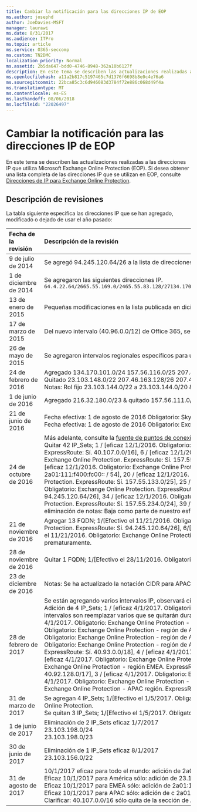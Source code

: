 ```yaml
---
title: Cambiar la notificación para las direcciones IP de EOP
ms.author: josephd
author: JoeDavies-MSFT
manager: laurawi
ms.date: 8/31/2017
ms.audience: ITPro
ms.topic: article
ms.service: O365-seccomp
ms.custom: TN2DMC
localization_priority: Normal
ms.assetid: 2b5da647-bdd0-4746-8948-362a10b6127f
description: En este tema se describen las actualizaciones realizadas a las direcciones IP que utiliza Microsoft Exchange Online Protection (EOP). Si desea obtener una lista completa de las direcciones IP que se utilizan en EOP, consulte Direcciones de IP para Exchange Online Protection.
ms.openlocfilehash: a11a2b817c5197465c7d1376f6698b8e0c4e76a6
ms.sourcegitcommit: 22bca85c3c6d946083d3784f72e886c068d49f4a
ms.translationtype: MT
ms.contentlocale: es-ES
ms.lasthandoff: 08/06/2018
ms.locfileid: "22026497"
---
```

# <a name="change-notification-for-eop-ip-addresses"></a>Cambiar la notificación para las direcciones IP de EOP

En este tema se describen las actualizaciones realizadas a las direcciones IP que utiliza Microsoft Exchange Online Protection (EOP). Si desea obtener una lista completa de las direcciones IP que se utilizan en EOP, consulte [Direcciones de IP para Exchange Online Protection](exchange-online-protection-ip-addresses.md).
  
## <a name="description-of-revisions"></a>Descripción de revisiones

La tabla siguiente especifica las direcciones IP que se han agregado, modificado o dejado de usar el año pasado:
  
|**Fecha de la revisión**|**Descripción de la revisión**|
|:-----|:-----|
|9 de julio de 2014  <br/> | Se agregó 94.245.120.64/26 a la lista de direcciones IP.  <br/> |
|1 de diciembre de 2014  <br/> |Se agregaron las siguientes direcciones IP.  <br/> ```64.4.22.64/2665.55.169.0/2465.55.83.128/27134.170.132.0/24134.170.140.0/24134.170.171.0/24157.55.133.160/27157.55.158.0/23157.55.234.0/24157.55.206.0/23157.56.73.0/24157.56.87.192/26157.56.108.0/24157.56.110.0/24157.56.111.0/24157.56.112.0/24157.56.206.0/24157.56.208.0/22207.46.100.0/24207.46.101.128/26``````23.103.132.0/2323.103.134.0/2323.130.156.0/2223.103.144.0/19104.47.0.0/1723.103.198.0/2323.103.200.0/2123.103.191.0/242a01:111:f400:fc00::/54```|
|13 de enero de 2015  <br/> | Pequeñas modificaciones en la lista publicada en diciembre (23.103.132.0/23 -\> se cambia por 23.103.132.0/22, 23.103.134.0/23 -\> se quita (incluido en otros intervalos), 23.103.144.0/19 -\> se cambia por 23.103.144.0/22, 23.130.156.0/22 -\> se cambia por 23.103.136.0/21).  <br/> |
|17 de marzo de 2015  <br/> |Del nuevo intervalo (40.96.0.0/12) de Office 365, se ha asignado un intervalo a Exchange Online Protection. Exchange Online Protection esperará más de 30 días antes de implementar la capacidad en los siguientes extremos. 40.107.0.0/16  <br/> |
|26 de mayo de 2015  <br/> |Se agregaron intervalos regionales específicos para una mayor claridad.  <br/> |
|24 de febrero de 2016  <br/> |Agregado 134.170.101.0/24 157.56.116.0/25 207.46.108.0/25 157.56.110.0/23 157.56.120.0/25 157.55.234.0/24. Notas: Para la lista de direcciones IP de EOP.  <br/> Quitado 23.103.148.0/22 207.46.163.128/26 207.46.163.192/27 207.46.163.224/27 23.103.145.128/27 23.103.145.192/27 213.199.154.0/26 213.199.154.64/26 213.199.154.128/27 207.46.51.64/27 207.46.51.96/27 134.170.132.0/24 Notas: En los anuncios regionales, estos eran duplicados o ya no se usan.  <br/> Notas: Rol fijo 23.103.144.0/22 a 23.103.144.0/20 &amp; fijo 157.55.133.160/27 a 157.55.133.0/25.  <br/> |
|1 de junio de 2016  <br/> |Agregado 216.32.180.0/23 &amp; quitado 157.56.111.0/24  <br/> |
|21 de junio de 2016  <br/> |Fecha efectiva: 1 de agosto de 2016 Obligatorio: Skype Empresarial Online ExpressRoute: Sí. 216.32.180.0/24  <br/> Fecha efectiva: 1 de agosto de 2016 Obligatorio: Exchange Online Protection. ExpressRoute: Sí. 216.32.181.0/24  <br/> |
|24 de octubre de 2016  <br/> |Más adelante, consulte la [fuente de puntos de conexión de Office 365](https://go.microsoft.com/fwlink/p/?linkid=236301) para realizar el seguimiento de cambios.  <br/> Quitar 42 IP_Sets; 1 / [eficaz 12/1/2016. Obligatorio: Exchange Online Protection. ExpressRoute: Sí. 23.103.144.0/20], 2 / [eficaz 12/1/2016. Obligatorio: Exchange Online Protection. ExpressRoute: Sí. 23.103.198.0/23], 3 / [eficaz 12/1/2016. Obligatorio: Exchange Online Protection. ExpressRoute: Sí. 23.103.200.0/21], 4 / [eficaz 12/1/2016. Obligatorio: Exchange Online Protection. ExpressRoute: Sí. 40.92.0.0/14], 5 / [eficaz 12/1/2016. Obligatorio: Exchange Online Protection. ExpressRoute: Sí. 40.107.0.0/16], 6 / [eficaz 12/1/2016. Obligatorio: Exchange Online Protection. ExpressRoute: Sí. 65.55.169.0/24], 7 / [eficaz 12/1/2016. Obligatorio: Exchange Online Protection. ExpressRoute: Sí. 134.170.101.0/24], 8 / [eficaz 12/1/2016. Obligatorio: Exchange Online Protection. ExpressRoute: Sí. 134.170.140.0/24], 9 / [eficaz 12/1/2016. Obligatorio: Exchange Online Protection. ExpressRoute: Sí. 134.170.171.0/24], 10 / [eficaz 12/1/2016. Obligatorio: Exchange Online Protection. ExpressRoute: Sí. 157.55.133.0/25], 11 / [eficaz 12/1/2016. Obligatorio: Exchange Online Protection. ExpressRoute: Sí. 157.56.87.192/26], 12 / [eficaz 12/1/2016. Obligatorio: Exchange Online Protection. ExpressRoute: Sí. 157.56.110.0/23], 13 / [eficaz 12/1/2016. Obligatorio: Exchange Online Protection. ExpressRoute: Sí. 157.56.112.0/24], 14 / [eficaz 12/1/2016. Obligatorio: Exchange Online Protection. ExpressRoute: Sí. 157.56.116.0/25], 15 / [eficaz 12/1/2016. Obligatorio: Exchange Online Protection. ExpressRoute: Sí. 157.56.120.0/25], 16 / [eficaz 12/1/2016. Obligatorio: Exchange Online Protection. ExpressRoute: Sí. 207.46.51.64/26], 17 / [eficaz 12/1/2016. Obligatorio: Exchange Online Protection. ExpressRoute: Sí. 207.46.100.0/24], 18 / [eficaz 12/1/2016. Obligatorio: Exchange Online Protection. ExpressRoute: Sí. 207.46.108.0/25], 19 / [eficaz 12/1/2016. Obligatorio: Exchange Online Protection. ExpressRoute: Sí. 2a01:111:f400:fc00:: / 54], 20 / [eficaz 12/1/2016. Obligatorio: Exchange Online Protection. ExpressRoute: Sí. 23.103.148.0/22], 21 / [eficaz 12/1/2016. Obligatorio: Exchange Online Protection. ExpressRoute: Sí. 23.103.191.0/24], 22 / [eficaz 12/1/2016. Obligatorio: Exchange Online Protection. ExpressRoute: Sí. 64.4.22.64/26], 23 / [eficaz 12/1/2016. Obligatorio: Exchange Online Protection. ExpressRoute: Sí. 65.55.169.0/24], 24 / [eficaz 12/1/2016. Obligatorio: Exchange Online Protection. ExpressRoute: Sí. 157.55.133.0/25], 25 / [eficaz 12/1/2016. Obligatorio: Exchange Online Protection. ExpressRoute: Sí. 157.55.158.0/23], 26 / [eficaz 12/1/2016. Obligatorio: Exchange Online Protection. ExpressRoute: Sí. 157.56.87.192/26], 27 / [eficaz 12/1/2016. Obligatorio: Exchange Online Protection. ExpressRoute: Sí. 157.56.110.0/23], 28 / [eficaz 12/1/2016. Obligatorio: Exchange Online Protection. ExpressRoute: Sí. 207.46.100.0/24], 29 / [eficaz 12/1/2016. Obligatorio: Exchange Online Protection. ExpressRoute: Sí. 207.46.101.128/26], 30 / [eficaz 12/1/2016. Obligatorio: Exchange Online Protection. ExpressRoute: Sí. 207.46.108.0/25], 31 / [eficaz 12/1/2016. Obligatorio: Exchange Online Protection. ExpressRoute: Sí. 216.32.181.0/24], 32 / [eficaz 12/1/2016. Obligatorio: Exchange Online Protection. ExpressRoute: Sí. 23.103.144.0/22], 33 / [eficaz 12/1/2016. Obligatorio: Exchange Online Protection. ExpressRoute: Sí. 94.245.120.64/26], 34 / [eficaz 12/1/2016. Obligatorio: Exchange Online Protection. ExpressRoute: Sí. 104.47.0.0/19], 35 / [eficaz 12/1/2016. Obligatorio: Exchange Online Protection. ExpressRoute: Sí. 157.56.112.0/24], 36 / [eficaz 12/1/2016. Obligatorio: Exchange Online Protection. ExpressRoute: Sí. 157.56.116.0/25], 37 / [eficaz 12/1/2016. Obligatorio: Exchange Online Protection. ExpressRoute: Sí. 157.56.120.0/25], 38 / [eficaz 12/1/2016. Obligatorio: Exchange Online Protection. ExpressRoute: Sí. 157.55.234.0/24], 39 / [eficaz 12/1/2016. Obligatorio: Exchange Online Protection. ExpressRoute: Sí. 23.103.152.0/22], 40 / [eficaz 12/1/2016. Obligatorio: Exchange Online Protection. ExpressRoute: Sí. 23.103.155.0/27], 41 / [eficaz 12/1/2016. Obligatorio: Exchange Online Protection. ExpressRoute: Sí. 23.103.155.64/27], 42 / [eficaz 12/1/2016. Obligatorio: Exchange Online Protection. ExpressRoute: Sí. 104.47.64.0/19]. De direcciones IP de eliminación de notas: Baja como parte de nuestro esfuerzo de consolidación.<br/> |
|21 de noviembre de 2016  <br/> |Agregar 13 FQDN; 1/[Efectivo el 11/21/2016. Obligatorio: Exchange Online Protection. ExpressRoute: Sí. 40.82.0.0/14], 2/[Efectivo el 11/21/2016. Obligatorio: Exchange Online Protection. ExpressRoute: Sí. 40.92.0.0/14], 3/[Efectivo el 11/21/2016. Obligatorio: Exchange Online Protection. ExpressRoute: Sí. 40.107.0.0/16], 4/[Efectivo el 11/21/2016. Obligatorio: Exchange Online Protection. ExpressRoute: Sí. 65.55.169.0/24], 5/[Efectivo el 11/21/2016. Obligatorio: Exchange Online Protection. ExpressRoute: Sí. 94.245.120.64/26], 6/[Efectivo el 11/21/2016. Obligatorio: Exchange Online Protection. ExpressRoute: Sí. 134.170.132.0/24], 7/[Efectivo el 11/21/2016. Obligatorio: Exchange Online Protection. ExpressRoute: Sí. 134.170.140.0/24], 8/[Efectivo el 11/21/2016. Obligatorio: Exchange Online Protection. ExpressRoute: Sí. 157.55.133.0/25], 9/[Efectivo el 11/21/2016. Obligatorio: Exchange Online Protection. ExpressRoute: Sí. 157.55.234.0/24], 10/[Efectivo el 11/21/2016. Obligatorio: Exchange Online Protection. ExpressRoute: Sí. 157.56.110.0/23], 11/[Efectivo el 11/21/2016. Obligatorio: Exchange Online Protection. ExpressRoute: Sí. 157.56.112.0/24], 12/[Efectivo el 11/21/2016. Obligatorio: Exchange Online Protection. ExpressRoute: Sí. 207.46.51.64/26], 13/[Efectivo el 11/21/2016. Obligatorio: Exchange Online Protection. ExpressRoute: Sí. 207.46.100.0/24]. Notas: se volverán a agregar varios rangos IP que se quitaron prematuramente.  <br/> |
|28 de noviembre de 2016  <br/> |Quitar 1 FQDN; 1/[Efectivo el 28/11/2016. Obligatorio: Exchange Online Protection. ExpressRoute: Sí. 40.82.0.0/14]. Notas: Quitar el intervalo agregado erróneamente.  <br/> |
|23 de diciembre de 2016  <br/> |Notas: Se ha actualizado la notación CIDR para APAC y América, de 52.100.2.0/15 a 52.100.0.0/15 y de 52.100.1.0/16 a 52.100.0.0/16.  <br/> |
|28 de febrero de 2017  <br/> |Se están agregando varios intervalos IP, observará cierta superposición en los intervalos. Esto es para asegurar que los nuevos intervalos se han anunciado en ExpressRoute antes de quitar el intervalo más amplio o restringido que han reemplazado las adiciones de este mes.  <br/> Adición de 4 IP_Sets; 1 / [eficaz 4/1/2017. Obligatorio: Exchange Online Protection. ExpressRoute: Sí. 23.103.144.0/20], 2 / [eficaz 4/1/2017. Obligatorio: Exchange Online Protection. ExpressRoute: Sí. 40.107.0.0/17], 3 / [eficaz 4/1/2017. Obligatorio: Exchange Online Protection. ExpressRoute: Sí. 40.107.128.0/18], 4 / [eficaz 4/1/2017. Obligatorio: Exchange Online Protection. ExpressRoute: Sí. 52.100.0.0/14]. Notas: Actualización de IP rangos de elevación de privilegios: estos intervalos son reemplazar varios que se quitarán durante la actualización de marzo. Adición de 16 IP_Sets; 1 / [eficaz 4/1/2017. Obligatorio: Exchange Online Protection - región de América. ExpressRoute: Sí. 23.103.148.0/22], 2 / [eficaz 4/1/2017. Obligatorio: Exchange Online Protection - región de América. ExpressRoute: Sí. 23.103.200.0/22], 3 / [eficaz 4/1/2017. Obligatorio: Exchange Online Protection - región de América. ExpressRoute: Sí. 23.103.212.0/22], 4 / [eficaz 4/1/2017. Obligatorio: Exchange Online Protection - región de América. ExpressRoute: Sí. 40.92.64.0/18], 5 / [eficaz 4/1/2017. Obligatorio: Exchange Online Protection - región de América. ExpressRoute: Sí. 40.93.64.0/18], 6 / [eficaz 4/1/2017. Obligatorio: Exchange Online Protection - región de América. ExpressRoute: Sí. 40.94.64.0/18], 7 / [eficaz 4/1/2017. Obligatorio: Exchange Online Protection - región de América. ExpressRoute: Sí. 40.95.64.0/18], 8 / [eficaz 4/1/2017. Obligatorio: Exchange Online Protection - región de América. ExpressRoute: Sí. 40.107.64.0/18], 9 / [eficaz 4/1/2017. Obligatorio: Exchange Online Protection - región de América. ExpressRoute: Sí. 52.100.64.0/18], 10 / [eficaz 4/1/2017. Obligatorio: Exchange Online Protection - región de América. ExpressRoute: Sí. 52.101.64.0/18], 11 / [eficaz 4/1/2017. Obligatorio: Exchange Online Protection - región de América. ExpressRoute: Sí. 52.102.64.0/18], 12 / [eficaz 4/1/2017. Obligatorio: Exchange Online Protection - región de América. ExpressRoute: Sí. 52.103.64.0/18], 13 / [eficaz 4/1/2017. Obligatorio: Exchange Online Protection - región de América. ExpressRoute: Sí. 65.55.169.0/24], 14 / [eficaz 4/1/2017. Obligatorio: Exchange Online Protection - región de América. ExpressRoute: Sí. 104.47.32.0/19], 15 / [eficaz 4/1/2017. Obligatorio: Exchange Online Protection - región de América. ExpressRoute: Sí. 157.56.110.0/23], 16 / [eficaz 4/1/2017. Obligatorio: Exchange Online Protection - región de América. ExpressRoute: Sí. 207.46.100.0/24]. Notas: Los intervalos IP Regional para EOP - América. Adición de 13 IP_Sets; 1 / [eficaz 4/1/2017. Obligatorio: Exchange Online Protection - región EMEA. ExpressRoute: Sí. 23.103.144.0/22], 2 / [eficaz 4/1/2017. Obligatorio: Exchange Online Protection - región EMEA. ExpressRoute: Sí. 40.92.0.0/18], 3 / [eficaz 4/1/2017. Obligatorio: Exchange Online Protection - región EMEA. ExpressRoute: Sí. 40.93.0.0/18], 4 / [eficaz 4/1/2017. Obligatorio: Exchange Online Protection - región EMEA. ExpressRoute: Sí. 40.94.0.0/18], 5 / [eficaz 4/1/2017. Obligatorio: Exchange Online Protection - región EMEA. ExpressRoute: Sí. 40.95.0.0/18], 6 / [eficaz 4/1/2017. Obligatorio: Exchange Online Protection - región EMEA. ExpressRoute: Sí. 40.107.0.0/18], 7 / [eficaz 4/1/2017. Obligatorio: Exchange Online Protection - región EMEA. ExpressRoute: Sí. 52.100.0.0/18], 8 / [eficaz 4/1/2017. Obligatorio: Exchange Online Protection - región EMEA. ExpressRoute: Sí. 52.101.0.0/18], 9 / [eficaz 4/1/2017. Obligatorio: Exchange Online Protection - región EMEA. ExpressRoute: Sí. 52.102.0.0/18], 10 / [eficaz 4/1/2017. Obligatorio: Exchange Online Protection - región EMEA. ExpressRoute: Sí. 52.103.0.0/18], 11 / [eficaz 4/1/2017. Obligatorio: Exchange Online Protection - región EMEA. ExpressRoute: Sí. 104.47.0.0/19], 12 / [eficaz 4/1/2017. Obligatorio: Exchange Online Protection - región EMEA. ExpressRoute: Sí. 157.55.234.0/24], 13 / [eficaz 4/1/2017. Obligatorio: Exchange Online Protection - región EMEA. ExpressRoute: Sí. 157.56.112.0/24]. Notas: Los intervalos IP Regional para EOP - EMEA. Adición de 13 IP_Sets; 1 / [eficaz 4/1/2017. Obligatorio: Exchange Online Protection - APAC región. ExpressRoute: Sí. 23.103.152.0/22], 2 / [eficaz 4/1/2017. Obligatorio: Exchange Online Protection - APAC región. ExpressRoute: Sí. 40.92.128.0/17], 3 / [eficaz 4/1/2017. Obligatorio: Exchange Online Protection - APAC región. ExpressRoute: Sí. 40.93.128.0/17], 4 / [eficaz 4/1/2017. Obligatorio: Exchange Online Protection - APAC región. ExpressRoute: Sí. 40.94.128.0/17], 5 / [eficaz 4/1/2017. Obligatorio: Exchange Online Protection - APAC región. ExpressRoute: Sí. 40.95.128.0/17], 6 / [eficaz 4/1/2017. Obligatorio: Exchange Online Protection - APAC región. ExpressRoute: Sí. 40.107.128.0/18], 7 / [eficaz 4/1/2017. Obligatorio: Exchange Online Protection - APAC región. ExpressRoute: Sí. 52.100.128.0/17], 8 / [eficaz 4/1/2017. Obligatorio: Exchange Online Protection - APAC región. ExpressRoute: Sí. 52.101.128.0/17], 9 / [eficaz 4/1/2017. Obligatorio: Exchange Online Protection - APAC región. ExpressRoute: Sí. 52.102.128.0/17], 10 / [eficaz 4/1/2017. Obligatorio: Exchange Online Protection - APAC región. ExpressRoute: Sí. 52.103.128.0/17], 11 / [eficaz 4/1/2017. Obligatorio: Exchange Online Protection - APAC región. ExpressRoute: Sí. 134.170.132.0/24], 12 / [eficaz 4/1/2017. Obligatorio: Exchange Online Protection - APAC región. ExpressRoute: Sí. 134.170.140.0/24], 13 / [eficaz 4/1/2017. Obligatorio: Exchange Online Protection - APAC región. ExpressRoute: Sí. 207.46.51.64/26]. Notas: Los intervalos IP Regional para EOP - APAC.  <br/> |
|31 de marzo de 2017  <br/> |Se agregan 4 IP_Sets; 1/[Efectivo el 1/5/2017. Obligatorio: Exchange Online Protection. ExpressRoute: Sí. 23.103.191.0/24], 2/[Efectivo el 1/5/2017. Obligatorio: Exchange Online Protection. ExpressRoute: Sí. 23.103.198.0/23], 3/[Efectivo el 1/5/2017. Obligatorio: Exchange Online Protection. ExpressRoute: Sí. 23.103.199.0/24], 4/[Efectivo el 1/5/2017. Obligatorio: Exchange Online Protection. ExpressRoute: Sí. 104.212.58.0/23]. Notas: Se agregan puntos de conexión para Exchange Online Protection.  <br/> Se quitan 3 IP_Sets; 1/[Efectivo el 1/5/2017. Obligatorio: Exchange Online Protection. ExpressRoute: Sí. 40.107.0.0/16], 2/[Efectivo el 1/5/2017. Obligatorio: Exchange Online Protection. ExpressRoute: Sí. 157.55.133.0/25], 3/[Efectivo el 1/5/2017. Obligatorio: Exchange Online Protection. ExpressRoute: Sí. 104.47.0.0/17]. Notas: Se quitan puntos de conexión para Exchange Online Protection.  <br/> |
|1 de junio de 2017  <br/> |Eliminación de 2 IP_Sets eficaz 1/7/2017  <br/> 23.103.198.0/24  <br/> 23.103.198.0/23  <br/> |
|30 de junio de 2017  <br/> |Eliminación de 1 IP_Sets eficaz 8/1/2017  <br/> 23.103.156.0/22  <br/> |
|31 de agosto de 2017  <br/> |10/1/2017 eficaz para todo el mundo: adición de 2a01:111:f400:fc00:: / 54 y quitar 104.212.58.0/23, 23.103.191.0/24.  <br/> Eficaz 10/1/2017 para América sólo: adición de 23.103.132.0/22, 23.103.136.0/21, 23.103.152.0/21, 2a01:111:f400:7 c 00:: / 54 y eliminación de d 2a01:111:f400:7 00:: / 57, 2a01:111:f400:7e40:: / 58.  <br/> Eficaz 10/1/2017 para EMEA sólo: adición de 2a01:111:f400:7e00:: / 56, 2a01:111:f400:fe00:: / 56 y eliminación de 2a01:111:f400:7e00:: / 58.  <br/> Eficaz 10/1/2017 para APAC sólo: adición de c 2a01:111:f400:7 00:: / 54 y eliminación de 2a01:111:f400:7e80:: / 57.  <br/> Clarificar: 40.107.0.0/16 sólo quita de la sección de América y reemplazado por 104.47.32.0/19. 40.107.0.0/16 permanece en su ubicación en la lista principal. 23.103.198.0/23 permanece en su lugar para WW.  <br/> |
   

